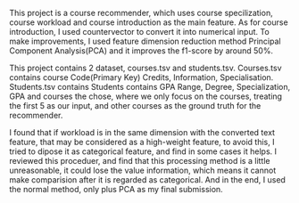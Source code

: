 This project is a course recommender, which uses course specilization, course workload and course introduction as the main feature. As for course introduction, I used countervector to convert it into numerical input. To make improvements, I used feature dimension reduction method Principal Component Analysis(PCA) and it improves the f1-score by around 50%.

This project contains 2 dataset, courses.tsv and students.tsv. Courses.tsv contains course Code(Primary Key) Credits, Information, Specialisation. Students.tsv contains Students contains GPA Range, Degree, Specialization, GPA and courses the chose, where we only focus on the courses, treating the first 5 as our input, and other courses as the ground truth for the recommender.

I found that if workload is in the same dimension with the converted text feature, that may be considered as a high-weight feature, to avoid this, I tried to dipose it as categorical feature, and find in some cases it helps. I reviewed this proceduer, and find that this processing method is a little unreasonable, it could lose the value information, which means it cannot make comparision after it is regarded as categorical. And in the end, I used the normal method, only plus PCA as my final submission.